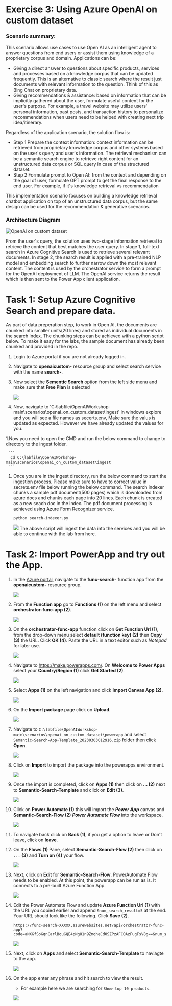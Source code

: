 # Exercise 3: Using Azure OpenAI on custom dataset
### Scenario summary:
This scenario allows use cases to use Open AI as an intelligent agent to answer questions from end users or assist them using knowledge of a proprietary corpus and domain.
Applications can be: 
- Giving a direct answer to questions about specific products, services and processes based on a knowledge corpus that can be updated frequently. This is an alternative to classic search where the result just documents with relevant information to the question. Think of this as Bing Chat on proprietary data.
- Giving recommendations & assistance: based on information that can be implicitly gathered about the user, formulate useful content for the user's purpose. For example, a travel website may utilize users' personal information, past posts, and transaction history to personalize recommendations when users need to be helped with creating next trip idea/itinerary.

Regardless of the application scenario, the solution flow is:
- Step 1 Prepare the context information: context information can be retrieved from proprietary knowledge corpus and other systems based on the user's query and user's information. The retrieval mechanism can be a semantic search engine to retrieve right content for an unstructured data corpus or SQL query in case of the structured dataset.
- Step 2 Formulate prompt to Open AI: from the context and depending on the goal of user, formulate GPT prompt to get the final response to the end user. For example, if it's knowledge retrieval vs recommendation

This implementation scenario focuses on building a knowledge retrieval chatbot application on top of an unstructured data corpus, but the same design can be used for the recommendation & generative scenarios.

### Architecture Diagram

![OpenAI on custom dataset](./images/AzureCognitiveSearchOpenAIArchitecture-1.png)

From the user's query, the solution uses two-stage information retrieval to retrieve the content that best matches the user query. 
In stage 1, full-text search in Azure Cognitive Search is used to retrieve several relevant documents. In stage 2, the search result is applied with a pre-trained NLP model and embedding search to further narrow down the most relevant content. The content is used by the orchestrator service to form a prompt for the OpenAI deployment of LLM. The OpenAI service returns the result which is then sent to the Power App client application.

# Task 1: Setup Azure Cognitive Search and prepare data.
   As part of data preperation step, to work in Open AI, the documents are chunked into smaller units(20 lines) and stored as individual documents in the search index. The chunking steps can be achieved with a python script below. To make it easy for the labs, the sample document has already been chunked and provided in the repo.
   
1. Login to Azure portal if you are not already logged in.

1. Navigate to **openaicustom-<inject key="DeploymentID" enableCopy="false"/>** resource group and select search service with the name **search-<inject key="DeploymentID" enableCopy="false"/>**.

1. Now select the **Sementic Search** option from the left side menu and make sure that **Free Plan** is selected
   
   ![](./images/addsementic.png)
   
1. Now, navigate to 'C:\labfile\OpenAIWorkshop-main\scenarios\openai_on_custom_dataset\ingest' in windows explore and you will see a file names as secerts.env, Make sure the valus is updated as expected. However we have already updated the values for you.


1.Now you need to open the CMD and run the below command to change to directory to the ingest folder.

     ```
      cd C:\labfile\OpenAIWorkshop-main\scenarios\openai_on_custom_dataset\ingest
     ```

1. Once you are in the ingest directory, run the below command to start the ingestion process. Please make sure to have to correct value in secrets.env file below running the below command. The search indexer chunks a sample pdf document(500 pages) which is downloaded from azure docs and chunks each page into 20 lines. Each chunk is created as a new seach doc in the index. The pdf document processing is achieved using Azure Form Recognizer service.

     ```
     python search-indexer.py
     ```
     
     ![](./images/ingestdata.png)
  The above script will ingest the data into the services and you will be able to continue with the lab from here. 
  
# Task 2: Import PowerApp and try out the App.


1. In the [Azure portal](https://portal.azure.com), navigate to the **func-search-<inject key="DeploymentID" enableCopy="false"/>** function app from the **openaicustom-<inject key="DeploymentID" enableCopy="false"/>** resource group.

   ![](./images/synapse1.3.png)

2. From the **Function app** go to **Functions (1)** on the left menu and select **orchestrator-func-app (2)**.

   ![](./images/openai-img1.png)
   
3. On the **orchestrator-func-app** function click on **Get Function Url (1)**, from the drop-down menu select **default (function key) (2)** then **Copy (3)** the URL. Click **OK (4)**. Paste the URL in a text editor such as _Notepad_ for later use.

    ![](./images/get-func-url.png)

4. Navigate to https://make.powerapps.com/. On **Welcome to Power Apps** select your **Country/Region (1)** click **Get Started (2)**. 

   ![](./images/welcome-1.png)
    
5. Select **Apps (1)** on the left navigation and click **Import Canvas App (2)**. 

    ![](./images/import-canvas-1.png)

6. On the **Import package** page click on **Upload**.

    ![](./images/upload-importpackage.png)
    
7. Navigate to `C:\labfile\OpenAIWorkshop-main\scenarios\openai_on_custom_dataset\powerapp` and select `Semantic-Search-App-Template_20230303012916.zip` folder then click **Open**.

   ![](./images/upload-semantic-search.png)
   
8. Click on **Import** to import the package into the powerapps environment.

    ![](./images/package-import.png)

9. Once the import is completed, click on **Apps (1)** then click on **... (2)** next to **Semantic-Search-Template** and click on **Edit (3)**.

    ![](./images/semantic-search-temp-edit-1.1.png)
     

10. Click on **Power Automate (1)** this will import the **_Power App_** canvas and **Semantic-Search-Flow (2)** **_Power Automate Flow_** into the workspace. 

    ![](./images/semanti-search-flow-1.png)

11. To navigate back click on **Back (1)**, if you get a option to leave or Don't leave, click on **leave**.


12.  On the **Flows (1)** Pane, select **Semantic-Search-Flow (2)** then click on `...` **(3)** and **Turn on (4)** your flow.

      ![](./images/turn-on-flow.png)

13. Next, click on **Edit** for **Semantic-Search-Flow**. PowerAutomate Flow needs to be enabled. At this point, the powerapp can be run as is. It connects to a pre-built Azure Function App. 

    ![](./images/edit.png)

14. Edit the Power Automate Flow and update **Azure Function Url (1)** with the URL you copied earlier and append `&num_search_result=5` at the end. Your URL should look like the following. Click **Save (2)**.

    ```
    https://func-search-XXXXX.azurewebsites.net/api/orchestrator-func-app?code=aNXGfSoGqnCarlBquGQE4pNgO1n9ZmqheCd0SZPzAFCOAzFugFsV8g==&num_search_result=5
    ```
    
    ![](./images/flow-img-1.1.png)

15. Next, click on **Apps** and select **Semantic-Search-Template** to naviagte to the app.

    ![](./images/navigate.png)
 
16. On the app enter any phrase and hit search to view the result.
   
      - For example here we are searching for `Show top 10 products`. 
   
    ![](./images/prod.png)
